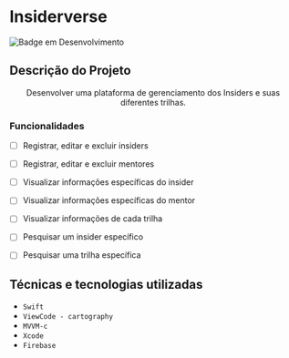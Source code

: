 # Insiderverse



![Badge em Desenvolvimento](http://img.shields.io/static/v1?label=STATUS&message=EM%20DESENVOLVIMENTO&color=GREEN&style=for-the-badge)



## Descrição do Projeto
<p align="center">Desenvolver uma plataforma de gerenciamento dos Insiders e suas diferentes trilhas.</p>



### Funcionalidades



- [ ] Registrar, editar e excluir insiders
- [ ] Registrar, editar e excluir mentores
- [ ] Visualizar informações específicas do insider
- [ ] Visualizar informações específicas do mentor
- [ ] Visualizar informações de cada trilha
- [ ] Pesquisar um insider específico
- [ ] Pesquisar uma trilha específica



## Técnicas e tecnologias utilizadas



- ``Swift``
- ``ViewCode - cartography``
- ``MVVM-c``
- ``Xcode``
- ``Firebase``

